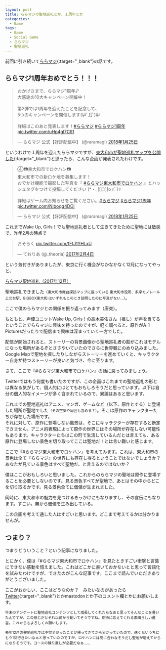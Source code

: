 ```yaml
---
layout: post
title: ららマジの聖地巡礼とか、１周年とか
categories:
  - Game
tags:
  - Game
  - Social Game
  - ららマジ
  - 聖地巡礼
---
```


前回に引き続いて[ららマジ](http://raramagi.wrightflyer.net/){:target="_blank"}の話です。

## ららマジ1周年おめでとう！！！

<blockquote class="twitter-tweet" data-lang="ja"><p lang="ja" dir="ltr">おかげさまで、ららマジ1周年♪<br>大感謝の10大キャンペーン開催中！<br><br>第2弾では1周年を迎えたことを記念して、<br>5つのキャンペーンを開催します(屮ﾟДﾟ)屮<br><br>詳細はこのあと発表します！<a href="https://twitter.com/hashtag/%E3%82%89%E3%82%89%E3%83%9E%E3%82%B8?src=hash&amp;ref_src=twsrc%5Etfw">#ららマジ</a> <a href="https://twitter.com/hashtag/%E3%82%89%E3%82%89%E3%83%9E%E3%82%B81%E5%91%A8%E5%B9%B4?src=hash&amp;ref_src=twsrc%5Etfw">#ららマジ1周年</a> <a href="https://t.co/uHp4gl7C91">pic.twitter.com/uHp4gl7C91</a></p>&mdash; ららマジ 公式【好評配信中】 (@raramagi) <a href="https://twitter.com/raramagi/status/956360985937367040?ref_src=twsrc%5Etfw">2018年1月25日</a></blockquote>
<script async src="https://platform.twitter.com/widgets.js" charset="utf-8"></script>

というわけで１周年を迎えたららマジですが、[東大和市が聖地巡礼マップを公開した](http://www.city.higashiyamato.lg.jp/index.cfm/34,89316,350,html){:target="_blank"}と思ったら、こんな企画が発表されたわけです。

<blockquote class="twitter-tweet" data-lang="ja"><p lang="ja" dir="ltr">④📷東大和市でロケハン📷<br>東大和市での新ロケ地を募集します！<br>おでかけ機能で撮影した写真を『 <a href="https://twitter.com/hashtag/%E3%82%89%E3%82%89%E3%83%9E%E3%82%B8%E6%9D%B1%E5%A4%A7%E5%92%8C%E5%B8%82%E3%81%A7%E3%83%AD%E3%82%B1%E3%83%8F%E3%83%B3?src=hash&amp;ref_src=twsrc%5Etfw">#ららマジ東大和市でロケハン</a> 』とハッシュタグをつけて投稿してください (*・_[[◎]]o ﾊﾟﾁﾘ<br><br>詳細はゲーム内お知らせをご覧ください。<a href="https://twitter.com/hashtag/%E3%82%89%E3%82%89%E3%83%9E%E3%82%B8?src=hash&amp;ref_src=twsrc%5Etfw">#ららマジ</a> <a href="https://twitter.com/hashtag/%E3%82%89%E3%82%89%E3%83%9E%E3%82%B81%E5%91%A8%E5%B9%B4?src=hash&amp;ref_src=twsrc%5Etfw">#ららマジ1周年</a> <a href="https://t.co/NIboqg4DOl">pic.twitter.com/NIboqg4DOl</a></p>&mdash; ららマジ 公式【好評配信中】 (@raramagi) <a href="https://twitter.com/raramagi/status/956362166390501381?ref_src=twsrc%5Etfw">2018年1月25日</a></blockquote>

これまでWake Up, Girls！でも聖地巡礼者として生きてきたために聖地には敏感で、昨年2月の時点で

<blockquote class="twitter-tweet" data-conversation="none" data-lang="ja"><p lang="ja" dir="ltr">おそらく <a href="https://t.co/fFtJ1YHLxU">pic.twitter.com/fFtJ1YHLxU</a></p>&mdash; ておりあ (@_theoria) <a href="https://twitter.com/_theoria/status/828000849116831744?ref_src=twsrc%5Etfw">2017年2月4日</a></blockquote>

という気付きがありましたが、東京に行く機会がなかなかなく12月になってやっと、

<a class="twitter-moment" href="https://twitter.com/i/moments/956634738604691457?ref_src=twsrc%5Etfw">ららマジ聖地巡礼（2017年12月）</a>

聖地巡礼できました<small>（東大和市舞台探訪マップに載っている 東大和市役所、多摩モノレール 上北台駅、BIGBOX東大和 はいずれもこのとき訪問したのに写真がない…）</small>。

ここで僕のららマジとの関係を振り返ってみます（唐突）。

もともと、声優ユニットWake Up, Girls！の高木美佑さん（推し）が声を当てるということでららマジに興味を持ったのですが、軽く調べると、原作がA-1 Picturesだったりで配信まで興味は深まっていく一方でした。

配信が開始されると、ストーリーの背景画像から聖地巡礼者の勘がこれはモデルになった場所があるぞとささやいていたのでさらに世界観にのめり込みました。Google Mapで聖地を探したりしながらストーリーを進めていくと、キャラクター自身が持つストーリーが良いと気づき、今に至ります。

さて、ここで『#ららマジ東大和市でロケハン』の話に戻ってみましょう。

Twitterではもう何度も書いたのですが、この企画はこれまでの聖地巡礼の形とは異なる気がして、個人的にはとてもおもしろそうだと思っています。以下は自分の個人的なイメージが多く含まれているので、異論はあると思います。

これまでの聖地巡礼はアニメ、マンガ、ゲームなど（以下、原作とする）に登場した場所が聖地でした<small>（その空気や周囲も含める？）</small>。そこは原作のキャラクターたちが存在した場所です。  
それに対して、原作に登場しない風景は、そこにキャラクターが存在すると断定できません。アニメ的表現によって原作の世界にはその場所が存在しない可能性もあります。キャラクターたちはこの町で生活しているんだとは言えても、ある原作に登場しない景色を切り取ってここは聖地だ！とは言い難いと感じます。

ここで『#ららマジ東大和市でロケハン』を考えてみます。これは、東大和市の景色は全て『ららマジ』の世界にも存在し得るということではないでしょうか？　あなたが見ている景色はすべて聖地だ、と言えるのではないか？

僕はここがおもしろいと思いました。これからのららマジの聖地は原作に登場することを必要としないのです。見る景色すべてが聖地で、あとはその中からどこを切り取るかです。見る景色全てに価値が生まれました。

同時に、東大和市の魅力を見つけるきっかけにもなりますし、その宣伝にもなります。すごい。無から価値を生み出している。

この企画を考えて通した人はすごいと思います。どこまで考えてるかは分かりませんが。

## つまり？

つまりどういうこと？という記事になりました。

とにかく、僕は『#ららマジ東大和市でロケハン』を見たときすごい衝撃と言葉にできない感動を憶えました。これはどこかに書いておかないとと思って言語化を試みたわけですが、できたのがこんな記事です。ここまで読んでいただきありがとうございました。

ここがおかしい、ここはどうなのか？　みたいなのがあったら[Twitter](https://twitter.com/_theoria){:target="_blank"}とかmastodonとか下のコメント欄とかにお願いします。

<small>年末のアンケートに聖地巡礼コンテンツとして成長してくれたらなあと思ってそんなことを書いたんですが、この感じだとそれ以前から動いてそうですね。期待に応えてくれる素晴らしい運営。これからもよろしくお願いします。</small>

<small>去年12月の聖地巡礼では不完全だったことが帰ってきてから分かっていたので、遠くないうちにもう1回行きたいなぁと思っていたのですが、ロケハンには間に合わなそうだし聖地が増えてからになりそうです。コースの練り直しが必要だなぁ……</small>
